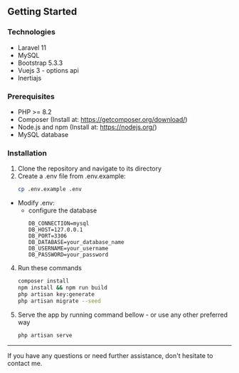 ## Getting Started
### Technologies
- Laravel 11
- MySQL
- Bootstrap 5.3.3
- Vuejs 3 - options api
- Inertiajs

### Prerequisites

- PHP >= 8.2
- Composer (Install at: https://getcomposer.org/download/)
- Node.js and npm (Install at: https://nodejs.org/)
- MySQL database

### Installation

1. Clone the repository and navigate to its directory
2. Create a .env file from .env.example:
   ```sh
   cp .env.example .env
    ```
- Modify .env:
    - configure the database
        ```
        DB_CONNECTION=mysql
        DB_HOST=127.0.0.1
        DB_PORT=3306
        DB_DATABASE=your_database_name
        DB_USERNAME=your_username
        DB_PASSWORD=your_password
        ```
4. Run these commands
     ```sh
     composer install
     npm install && npm run build
     php artisan key:generate
     php artisan migrate --seed
     ```
5. Serve the app by running command bellow - or use any other preferred way
    ```sh
    php artisan serve
    ```

---
If you have any questions or need further assistance, don't hesitate to contact me.
